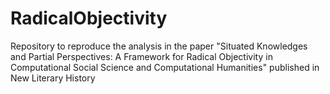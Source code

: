 # RadicalObjectivity
Repository to reproduce the analysis in the paper "Situated Knowledges and Partial Perspectives:  A Framework for Radical Objectivity in Computational Social Science and Computational Humanities" published in New Literary History
